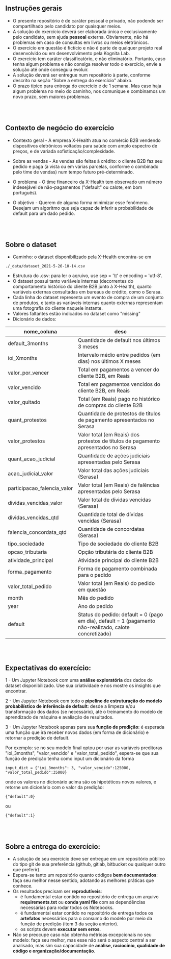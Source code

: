 ## Instruções gerais
- O presente repositório é de caráter pessoal e privado, não podendo ser compartilhado pelo candidato por quaisquer meios.
- A solução do exercício deverá ser elaborada única e exclusivamente pelo candidato, sem ajuda **pessoal** externa. Obviamente, não há problemas em caso de consultas em livros ou meios eletrônicos.
- O exercício em questão é fictício e não é parte de qualquer projeto real desenvolvido ou em desenvolvimento pela Kognita Lab.
- O exercício tem caráter classificatório, e não eliminatório. Portanto, caso tenha algum problema e não consiga resolver todo o exercício, envie a solução até onde conseguiu evoluir.
- A solução deverá ser entregue num repositório à parte, conforme descrito na seção "Sobre a entrega do exercício" abaixo.
- O prazo típico para entrega do exercício é de 1 semana. Mas caso haja algum problema no meio do caminho, nos comunique e combinamos um novo prazo, sem maiores problemas.


<br></br>
## Contexto de negócio do exercício

- Contexto geral - A empresa X-Health atua no comércio B2B vendendo dispositivos eletrônicos voltados para saúde com amplo espectro de preços, e de variada sofisticação/complexidade. 
  
- Sobre as vendas - As vendas são feitas à crédito: o cliente B2B faz seu pedido e paga (à vista ou em várias parcelas, conforme o combinado pelo time de vendas) num tempo futuro pré-determinado.
  
- O problema - O time financeiro da X-Health tem observado um número indesejável de não-pagamentos ("default" ou calote, em bom português).

- O objetivo - Querem de alguma forma minimizar esse fenômeno. Desejam um algoritmo que seja capaz de inferir a probabilidade de default para um dado pedido.


<br></br>
## Sobre o dataset

- Caminho: o dataset disponibilizado pela X-Health encontra-se em 
```
./_data/dataset_2021-5-26-10-14.csv
```
- Estrutura do .csv: para ler o aqruivo, use  sep = '\t' e encoding = 'utf-8'.
- O dataset possui tanto variáveis internas (decorrentes do comportamento histórico do cliente B2B junto à X-Health), quanto variáveis externas consultadas em bureaus de crédito, como o Serasa.
- Cada linha do dataset representa um evento de compra de um conjunto de produtos, e tanto as variáveis internas quanto externas representam uma fotografia do cliente naquele instante.
- Valores faltantes estão indicados no dataset como "missing"
- Dicionário de dados:

| nome_coluna                    | desc                                                                                               |
| --------------------------     |----------------------------------------------------------------------------------------- |
| default\_3months               |Quantidade de default nos últimos 3 meses                                                          |
| ioi\_Xmonths                   |Intervalo médio entre pedidos (em dias) nos últimos X meses                                       |
| valor\_por\_vencer             |Total em pagamentos a vencer do cliente B2B, em Reais     |
| valor\_vencido                 |Total em pagamentos vencidos do cliente B2B, em Reais                                              |
| valor\_quitado                 |Total (em Reais) pago no histórico de compras do cliente B2B                |
| quant\_protestos               |Quantidade de protestos de títulos de pagamento apresentados no Serasa|
| valor\_protestos               |Valor total (em Reais) dos protestos de títulos de pagamento apresentados no Serasa|
| quant\_acao_judicial           |Quantidade de ações judiciais apresentadas pelo Serasa|
| acao\_judicial\_valor          |Valor total das ações judiciais (Serasa) |
| participacao\_falencia\_valor  |Valor total (em Reais) de falências apresentadas pelo Serasa |
| dividas\_vencidas\_valor       |Valor total de dívidas vencidas (Serasa)|
| dividas\_vencidas\_qtd         |Quantidade total de dívidas vencidas (Serasa)|
| falencia\_concordata\_qtd      |Quantidade de concordatas (Serasa)|
| tipo\_sociedade                |Tipo de sociedade do cliente B2B |
| opcao\_tributaria              |Opção tributária do cliente B2B |
| atividade\_principal           |Atividade principal do cliente B2B|
| forma\_pagamento               |Forma de pagamento combinada para o pedido |
| valor\_total\_pedido           |Valor total (em Reais) do pedido em questão|
| month                          |Mês do pedido|
| year                           |Ano do pedido|
| default                        |Status do pedido: default = 0 (pago em dia), default = 1 (pagamento não-realizado, calote concretizado)|



<br></br>
## Expectativas do exercício:
1 - Um Jupyter Notebook com uma **análise exploratória** dos dados do dataset disponibilizado. Use sua criatividade e nos mostre os insights que encontrar.

2 - Um Jupyter Notebook com todo o **pipeline de estruturação do modelo probabilístico de inferência de default**: desde a limpeza e/ou transformação dos dados (se necessário), até o treinamento do modelo de aprendizado de máquina e avaliação de resultados.    

3 - Um Jupyter Notebook apenas para sua **função de predição**: é esperada uma função que irá receber novos dados (em forma de dicionário) e retornar a predição de default. 

Por exemplo: se no seu modelo final optou por usar as variáveis preditoras "ioi\_3months", "valor\_vencido" e "valor\_total\_pedido", espera-se que sua função de predição tenha como input um dicionário da forma
```
input_dict = {"ioi_3months": 3, "valor_vencido":125000, "valor_total_pedido":35000}
```
onde os valores no dicionário acima são os hipotéticos novos valores, e retorne um dicionário com o valor da predição:

```
{"default":0}
```
ou 

```
{"default":1}
```

<br></br>
## Sobre a entrega do exercício:
-  A solução de seu exercício deve ser entregue em um repositório público do tipo git de sua preferência (github, gitlab, bitbucket ou qualquer outro que preferir). 
-  Espera-se tanto um repositório quanto códigos **bem documentados**: faça seu melhor nesse sentido, adotando as melhores práticas que conhece. 
-  Os resultados precisam ser **reprodutíveis**: 
   -  é fundamental estar contido no repositório de entrega um arquivo **requirements.txt** ou **conda yaml file** com as dependências necessárias para rodar todos os Notebooks.
   -  é fundamental estar contido no repositório de entrega todos os **artefatos** necessários para o consumo do modelo por meio da função de predição (item 3 da seção anterior).
   -   os scripts devem **executar sem erros**.
- Não se preocupe caso não obtenha métricas excepcionais no seu modelo: faça seu melhor, mas esse não será o aspecto central a ser analisado, mas sim sua capacidade de **análise, raciocínio, qualidade de código e organização/documentação**.  